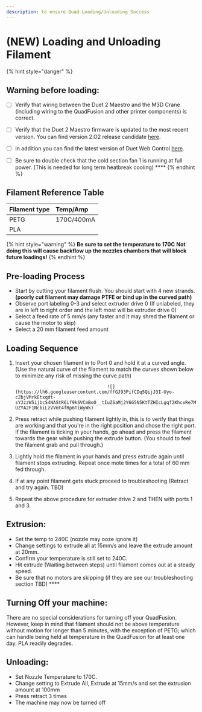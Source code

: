 ```yaml
---
description: to ensure Quad Loading/Unloading Success
---
```


# \(NEW\) Loading and Unloading Filament

{% hint style="danger" %}
## Warning before loading:

* [ ] Verify that wiring between the Duet 2 Maestro and the M3D Crane \(including wiring to the QuadFusion and other printer components\) is correct.  
* [ ] Verify that the Duet 2 Maestro firmware is updated to the most recent version. You can find version 2.O2 release candidate [here](https://github.com/dc42/RepRapFirmware/releases/download/2.02RC2/DuetMaestroFirmware.bin).  
* [ ] In addition you can find the latest version of Duet Web Control [here](https://github.com/dc42/RepRapFirmware/releases/download/2.02RC2/DuetWebControl-1.22.3.zip). 
* [ ] Be sure to double check that the cold section fan 1 is running at full power. \(This is needed for long term heatbreak cooling\) ****
{% endhint %}





## Filament Reference Table

| Filament type | Temp/Amp |
| :--- | :--- |
| PETG | 170C/400mA |
| PLA |  |

 

{% hint style="warning" %}
**Be sure to set the temperature to 170C** **Not doing this will cause backflow up the nozzles chambers that will block future loadings!**
{% endhint %}

## Pre-loading Process

* Start by cutting your filament flush. You should start with 4 new strands. **\(poorly cut filament may damage PTFE or bind up in the curved path\)**
* Observe port labeling 0-3 and select extruder drive 0 \(If unlabeled, they are in left to right order and the left most will be extruder drive 0\) 
* Select a feed rate of 5 mm/s \(any faster and it may shred the filament or cause the motor to skip\) 
* Select a 20 mm filament feed amount 

## **Loading Sequence**

1. Insert your chosen filament in to Port 0 and hold it at a curved angle. \(Use the natural curve of the filament to match the curves shown below to minimize any risk of missing the curve path\)  


                                         ![](https://lh6.googleusercontent.com/ffGJ93PifCDq5QijJ3I-Uyo-cZbjVMrkEtxqdt-sYJzzW5ijbcS4NAStR6if9kSVCmBoO__tIuZSaMj2Y6G5N5KtTZHIcLgqf2KhcxRe7MM-UZYA2F1NcbiLzVVmt4fRp6TiWyWk)  

2. Press retract while pushing filament lightly in, this is to verify that things are working and that you're in the right position and chose the right port. If the filament is ticking in your hands, go ahead and press the filament towards the gear while pushing the extrude button. \(You should to feel the filament grab and pull through.\) 
3. Lightly hold the filament in your hands and press extrude again until filament stops extruding. Repeat once mote times for a total of 60 mm fed through. 
4. If at any point filament gets stuck proceed to troubleshooting \(Retract and try again. TBD\) 
5. Repeat the above procedure for extruder drive 2 and THEN with ports 1 and 3. 

## Extrusion:

* Set the temp to 240C \(nozzle may ooze ignore it\)
* Change settings to extrude all at 15mm/s and leave the extrude amount at 20mm.
* Confirm your temperature is still set to 240C.
* Hit extrude \(Waiting between steps\) until filament comes out at a steady speed.
* Be sure that no motors are skipping \(if they are see our troubleshooting section TBD\)   ****

## Turning Off your machine:

There are no special considerations for turning off your QuadFusion. However, keep in mind that filament should not be above temperature without motion for longer than 5 minutes, with the exception of PETG; which can handle being held at temperature in the QuadFusion for at least one day.  PLA readily degrades.  


## Unloading:

* Set Nozzle Temperature to 170C.
* Change setting to Extrude All, Extrude at 15mm/s and set the extrusion amount at 100mm
* Press retract 3 times
* The machine may now be turned off 



